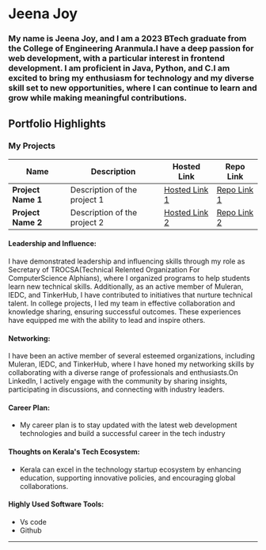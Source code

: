 # Jeena Joy

### My name is Jeena Joy, and I am a 2023 BTech graduate from the College of Engineering Aranmula.I have a deep passion for web development, with a particular interest in frontend development. I am proficient in Java, Python, and C.I am excited to bring my enthusiasm for technology and my diverse skill set to new opportunities, where I can continue to learn and grow while making meaningful contributions.

## Portfolio Highlights

### My Projects

| Name                | Description                                                               | Hosted Link                              | Repo Link                                                      |
|---------------------|---------------------------------------------------------------------------|------------------------------------------|----------------------------------------------------------------|
| **Project Name 1**  | Description of the project 1                                              | [Hosted Link 1](https://example.com)    | [Repo Link 1](https://github.com/username/project1)             |
| **Project Name 2**  | Description of the project 2                                              | [Hosted Link 2](https://example.com)    | [Repo Link 2](https://github.com/username/project2)             |

#### Leadership and Influence:
I have demonstrated leadership and influencing skills through my role as Secretary of TROCSA(Technical Relented Organization For ComputerScience Alphians), where I organized programs to help students learn new technical skills. Additionally, as an active member of Muleran, IEDC, and TinkerHub, I have contributed to initiatives that nurture technical talent. In college projects, I led my team in effective collaboration and knowledge sharing, ensuring successful outcomes. These experiences have equipped me with the ability to lead and inspire others.

#### Networking:
I have been an active member of several esteemed organizations, including Muleran, IEDC, and TinkerHub, where I have honed my networking skills by collaborating with a diverse range of professionals and enthusiasts.On LinkedIn, I actively engage with the community by sharing insights, participating in discussions, and connecting with industry leaders.

#### Career Plan:

- My career plan is to stay updated with the latest web development technologies and build a successful career in the tech industry

#### Thoughts on Kerala's Tech Ecosystem:

- Kerala can excel in the technology startup ecosystem by enhancing education, supporting innovative policies, and encouraging global collaborations.


#### Highly Used Software Tools:

- Vs code
- Github





---
